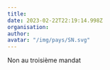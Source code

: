 ```yaml
---
title: 
date: 2023-02-22T22:19:14.998Z
organisation: 
author: 
avatar: "/img/pays/SN.svg"
---
```


Non au troisième mandat